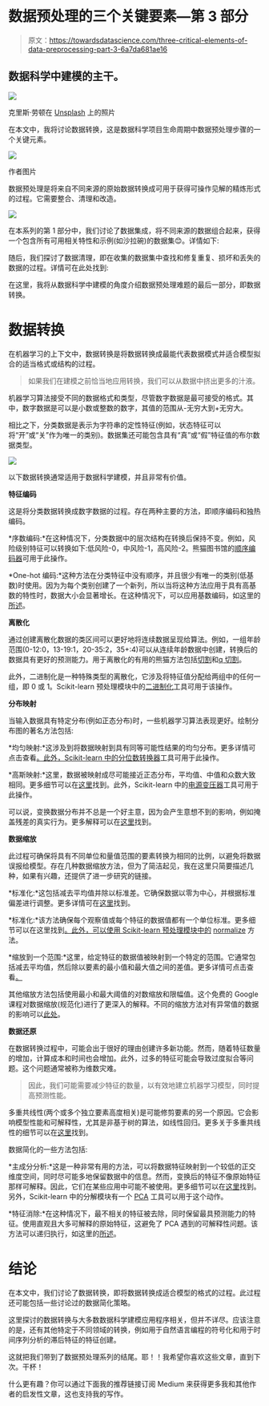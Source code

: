 # 数据预处理的三个关键要素—第 3 部分

> 原文：<https://towardsdatascience.com/three-critical-elements-of-data-preprocessing-part-3-6a7da681ae16>

## 数据科学中建模的主干。

![](img/7f3cdff788520d10c9bef63dda61042e.png)

克里斯·劳顿在 [Unsplash](https://unsplash.com?utm_source=medium&utm_medium=referral) 上的照片

在本文中，我将讨论数据转换，这是数据科学项目生命周期中数据预处理步骤的一个关键元素。

![](img/27cf5b0922fcd2866861c277aaa8f414.png)

作者图片

数据预处理是将来自不同来源的原始数据转换成可用于获得可操作见解的精炼形式的过程。它需要整合、清理和改造。

![](img/7c821e81d2aafd675c4d7a1fff9c3c4c.png)

在本系列的第 1 部分中，我们讨论了数据集成，将不同来源的数据组合起来，获得一个包含所有可用相关特性和示例(如沙拉碗)的数据集😊。详情如下:

[](/three-critical-elements-of-data-preprocessing-part-1-3c16f46f8ced)  

随后，我们探讨了数据清理，即在收集的数据集中查找和修复重复、损坏和丢失的数据的过程。详情可在此处找到:

[](/three-critical-elements-of-data-preprocessing-part-2-2078110ae8e7)  

在这里，我将从数据科学中建模的角度介绍数据预处理难题的最后一部分，即数据转换。

# 数据转换

在机器学习的上下文中，数据转换是将数据转换成最能代表数据模式并适合模型拟合的适当格式或结构的过程。

> 如果我们在建模之前恰当地应用转换，我们可以从数据中挤出更多的汁液。

机器学习算法接受不同的数据格式和类型，尽管数字数据是最可接受的格式。其中，数字数据是可以是小数或整数的数字，其值的范围从-无穷大到+无穷大。

相比之下，分类数据是表示为字符串的定性特征(例如，状态特征可以将“开”或“关”作为唯一的类别)。数据集还可能包含具有“真”或“假”特征值的布尔数据类型。

![](img/3a36559b47271051adf21b5db99a3e23.png)

以下数据转换通常适用于数据科学建模，并且非常有价值。

**特征编码**

这是将分类数据转换成数字数据的过程。存在两种主要的方法，即顺序编码和独热编码。

*序数编码:*在这种情况下，分类数据中的层次结构在转换后保持不变。例如，风险级别特征可以转换如下:低风险-0，中风险-1，高风险-2。熊猫图书馆的[顺序编码器](https://scikit-learn.org/stable/modules/generated/sklearn.preprocessing.OrdinalEncoder.html)可用于此操作。

*One-hot 编码:*这种方法在分类特征中没有顺序，并且很少有唯一的类别(低基数)时使用。因为为每个类别创建了一个新列，所以当将这种方法应用于具有高基数的特性时，数据大小会显著增长。在这种情况下，可以应用基数编码，如这里的[所述](https://pycaret.gitbook.io/docs/get-started/preprocessing/data-preparation#cardinal-encoding)。

**离散化**

通过创建离散化数据的类区间可以更好地将连续数据呈现给算法。例如，一组年龄范围(0-12:0，13-19:1，20-35:2，35+:4)可以从连续年龄数据中创建，转换后的数据具有更好的预测能力。用于离散化的有用的熊猫方法包括[切割](https://pandas.pydata.org/docs/reference/api/pandas.cut.html)和[q 切割](https://pandas.pydata.org/docs/reference/api/pandas.qcut.html)。

此外，二进制化是一种特殊类型的离散化，它涉及将特征值分配给两组中的任何一组，即 0 或 1。Scikit-learn 预处理模块中的[二进制化](https://scikit-learn.org/stable/modules/generated/sklearn.preprocessing.binarize.html)工具可用于该操作。

**分布映射**

当输入数据具有特定分布(例如正态分布)时，一些机器学习算法表现更好。绘制分布图的著名方法包括:

*均匀映射:*这涉及到将数据映射到具有同等可能性结果的均匀分布。更多详情可点击查看[。此外，Scikit-learn 中的](https://scikit-learn.org/stable/modules/preprocessing.html#mapping-to-a-uniform-distribution)[分位数转换器](https://scikit-learn.org/stable/modules/generated/sklearn.preprocessing.QuantileTransformer.html#sklearn.preprocessing.QuantileTransformer)工具可用于此操作。

*高斯映射:*这里，数据被映射成尽可能接近正态分布，平均值、中值和众数大致相同。更多细节可以在[这里](https://scikit-learn.org/stable/modules/preprocessing.html#mapping-to-a-gaussian-distribution)找到。此外，Scikit-learn 中的[电源变压器](https://scikit-learn.org/stable/modules/generated/sklearn.preprocessing.PowerTransformer.html#sklearn.preprocessing.PowerTransformer)工具可用于此操作。

可以说，变换数据分布并不总是一个好主意，因为会产生意想不到的影响，例如掩盖残差的真实行为。更多解释可以在[这里](https://medium.com/peter-flom-the-blog/why-you-should-probably-not-transform-your-data-9ea098dcaddf)找到。

**数据缩放**

此过程可确保将具有不同单位和量值范围的要素转换为相同的比例，以避免将数据误报给模型。存在几种数据缩放方法，但为了简洁起见，我在这里只简要描述几种，如果有兴趣，还提供了进一步研究的链接。

*标准化:*这包括减去平均值并除以标准差。它确保数据以零为中心，并根据标准偏差进行调整。更多详情可在[这里](https://scikit-learn.org/stable/modules/preprocessing.html#standardization-or-mean-removal-and-variance-scaling)找到。

*标准化:*该方法确保每个观察值或每个特征的数据值都有一个单位标准。更多细节可以在这里找到[。此外，可以使用 Scikit-learn 预处理模块中的](https://scikit-learn.org/stable/modules/preprocessing.html#normalization) [normalize](https://scikit-learn.org/stable/modules/generated/sklearn.preprocessing.normalize.html#sklearn.preprocessing.normalize) 方法。

*缩放到一个范围:*这里，给定特征的数据值被映射到一个特定的范围。它通常包括减去平均值，然后除以要素的最小值和最大值之间的差值。更多详情可点击查看[。](https://scikit-learn.org/stable/modules/preprocessing.html#scaling-features-to-a-range)

其他缩放方法包括使用最小和最大阈值的对数缩放和限幅值。这个免费的 Google 课程对数据缩放(规范化)进行了更深入的解释。不同的缩放方法对有异常值的数据的影响可以[此处](https://scikit-learn.org/stable/auto_examples/preprocessing/plot_all_scaling.html#sphx-glr-auto-examples-preprocessing-plot-all-scaling-py)。

**数据还原**

在数据转换过程中，可能会出于很好的理由创建许多新功能。然而，随着特征数量的增加，计算成本和时间也会增加。此外，过多的特征可能会导致过度拟合等问题。这个问题通常被称为维数灾难。

> 因此，我们可能需要减少特征的数量，以有效地建立机器学习模型，同时提高预测性能。

多重共线性(两个或多个独立要素高度相关)是可能修剪要素的另一个原因。它会影响模型性能和可解释性，尤其是非基于树的算法，如线性回归。更多关于多重共线性的细节可以在[这里](/multicollinearity-why-is-it-bad-5335030651bf)找到。

数据简化的一些方法包括:

*主成分分析:*这是一种非常有用的方法，可以将数据特征映射到一个较低的正交维度空间，同时尽可能多地保留数据中的信息。然而，变换后的特征不像原始特征那样可解释。因此，它们在某些应用中可能不被使用。更多细节可以在[这里](https://scikit-learn.org/stable/modules/decomposition.html#principal-component-analysis-pca)找到。另外，Scikit-learn 中的分解模块有一个 [PCA](https://scikit-learn.org/stable/modules/generated/sklearn.decomposition.PCA.html) 工具可以用于这个动作。

*特征消除:*在这种情况下，最不相关的特征被去除，同时保留最具预测能力的特征。使用直观且大多可解释的原始特征，这避免了 PCA 遇到的可解释性问题。该方法可以递归执行，如这里的[所述](https://www.scikit-yb.org/en/latest/api/model_selection/rfecv.html#recursive-feature-elimination)。

# 结论

在本文中，我们讨论了数据转换，即将数据转换成适合模型的格式的过程。此过程还可能包括一些讨论过的数据简化策略。

这里探讨的数据转换与大多数数据科学建模应用程序相关，但并不详尽。应该注意的是，还有其他特定于不同领域的转换，例如用于自然语言编程的符号化和用于时间序列分析的滞后特征的特征创建。

这就把我们带到了数据预处理系列的结尾。耶！！我希望你喜欢这些文章，直到下次。干杯！

什么更有趣？你可以通过下面我的推荐链接订阅 Medium 来获得更多我和其他作者的启发性文章，这也支持我的写作。

[](https://aolaoye.medium.com/membership) 